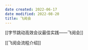 ```yaml
---
date created: 2022-06-17
date modified: 2022-08-20
title: 飞阅会
---
```


[[字节跳动高效会议最佳实践——飞阅会]]

[[飞阅会流程介绍]]
